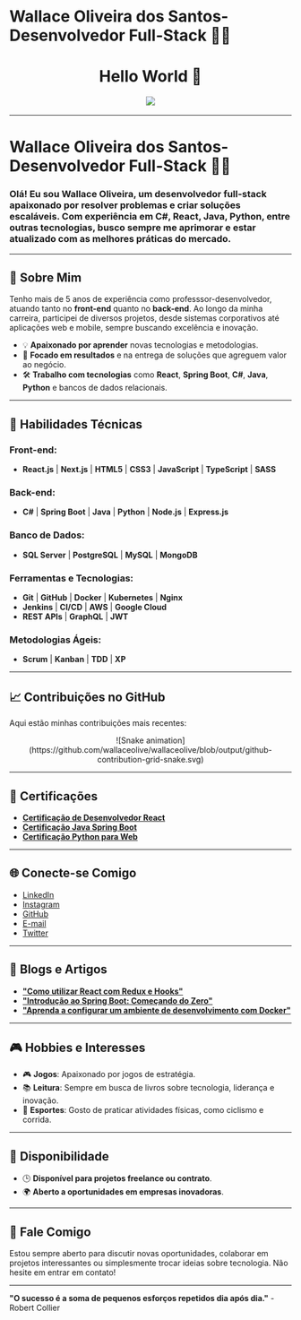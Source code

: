 # Wallace Oliveira dos Santos- Desenvolvedor Full-Stack 👨‍💻

<h1 align="center">
  Hello World 👋
</h1>

<div align="center">
   <!-- <img height="350em" src="./.github/assets/cover_.png"/> -->
   <img height="380em" src="https://user-images.githubusercontent.com/70382532/138322189-2db8df52-9dcb-40a0-88a8-c365466bd33d.gif"/>
</div>

----------------

# Wallace Oliveira dos Santos- Desenvolvedor Full-Stack 👨‍💻

### Olá! Eu sou Wallace Oliveira, um desenvolvedor full-stack apaixonado por resolver problemas e criar soluções escaláveis. Com experiência em **C#**, **React**, **Java**, **Python**, entre outras tecnologias, busco sempre me aprimorar e estar atualizado com as melhores práticas do mercado.

---

## 🚀 Sobre Mim

Tenho mais de 5 anos de experiência como professsor-desenvolvedor, atuando tanto no **front-end** quanto no **back-end**. Ao longo da minha carreira, participei de diversos projetos, desde sistemas corporativos até aplicações web e mobile, sempre buscando excelência e inovação.

- 💡 **Apaixonado por aprender** novas tecnologias e metodologias.
- 🎯 **Focado em resultados** e na entrega de soluções que agreguem valor ao negócio.
- 🛠️ **Trabalho com tecnologias** como **React**, **Spring Boot**, **C#**, **Java**, **Python** e bancos de dados relacionais.

---

## 🔧 Habilidades Técnicas

### **Front-end**:
- **React.js** | **Next.js** | **HTML5** | **CSS3** | **JavaScript** | **TypeScript** | **SASS**

### **Back-end**:
- **C#** | **Spring Boot** | **Java** | **Python** | **Node.js** | **Express.js**

### **Banco de Dados**:
- **SQL Server** | **PostgreSQL** | **MySQL** | **MongoDB**

### **Ferramentas e Tecnologias**:
- **Git** | **GitHub** | **Docker** | **Kubernetes** | **Nginx**
- **Jenkins** | **CI/CD** | **AWS** | **Google Cloud**
- **REST APIs** | **GraphQL** | **JWT**

### **Metodologias Ágeis**:
- **Scrum** | **Kanban** | **TDD** | **XP**

---

## 📈 Contribuições no GitHub

Aqui estão minhas contribuições mais recentes:

<div align="center">
  ![Snake animation](https://github.com/wallaceolive/wallaceolive/blob/output/github-contribution-grid-snake.svg)
</div>

---

## 🧠 Certificações

- **[Certificação de Desenvolvedor React](https://www.linkedin.com/learning/certificacao-react)**
- **[Certificação Java Spring Boot](https://www.linkedin.com/learning/certificacao-java-spring-boot)**
- **[Certificação Python para Web](https://www.linkedin.com/learning/certificacao-python-web)**

---

## 🌐 Conecte-se Comigo

- [LinkedIn](https://www.linkedin.com/in/wallace-oliveira-0881493b/)
- [Instagram](https://instagram.com/wallacemaximus)
- [GitHub](https://github.com/wallaceolive)
- [E-mail](mailto:wallaceolive@gmail.com)
- [Twitter](https://twitter.com/WallaceOliveira)

---

## 📝 Blogs e Artigos

- [**"Como utilizar React com Redux e Hooks"**](https://wallaceolive.medium.com/como-utilizar-react-com-redux-e-hooks-5b35ea5925f6)
- [**"Introdução ao Spring Boot: Começando do Zero"**](https://wallaceolive.medium.com/introducao-ao-spring-boot-comecando-do-zero-92f10d050a17)
- [**"Aprenda a configurar um ambiente de desenvolvimento com Docker"**](https://wallaceolive.medium.com/aprenda-a-configurar-um-ambiente-de-desenvolvimento-com-docker-1a879f5ccba3)

---

## 🎮 Hobbies e Interesses

- 🎮 **Jogos**: Apaixonado por jogos de estratégia.
- 📚 **Leitura**: Sempre em busca de livros sobre tecnologia, liderança e inovação.
- 🚴 **Esportes**: Gosto de praticar atividades físicas, como ciclismo e corrida.

---

## 📅 Disponibilidade

- 🕒 **Disponível para projetos freelance ou contrato**.
- 🌍 **Aberto a oportunidades em empresas inovadoras**.

---

## 💬 Fale Comigo

Estou sempre aberto para discutir novas oportunidades, colaborar em projetos interessantes ou simplesmente trocar ideias sobre tecnologia. Não hesite em entrar em contato!

---

**"O sucesso é a soma de pequenos esforços repetidos dia após dia."** - Robert Collier
